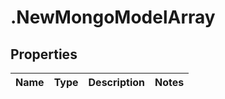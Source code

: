# .NewMongoModelArray

## Properties
Name | Type | Description | Notes
------------ | ------------- | ------------- | -------------


